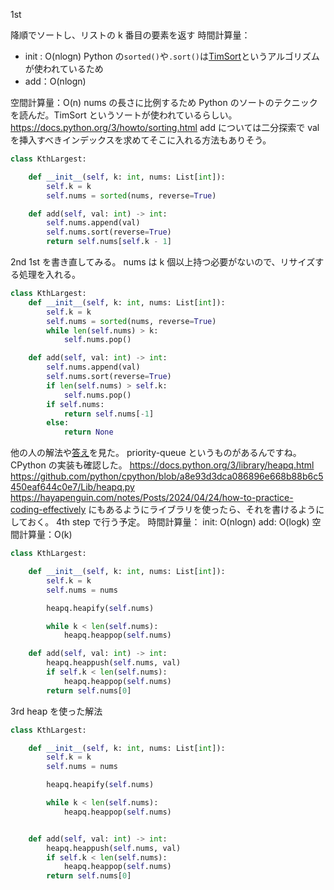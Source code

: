 1st

降順でソートし、リストの k 番目の要素を返す
時間計算量：

- init : O(nlogn) Python の`sorted()`や`.sort()`は[TimSort](https://en.wikipedia.org/wiki/Timsort)というアルゴリズムが使われているため
- add：O(nlogn)

空間計算量：O(n) nums の長さに比例するため
Python のソートのテクニックを読んだ。TimSort というソートが使われているらしい。
https://docs.python.org/3/howto/sorting.html
add については二分探索で val を挿入すべきインデックスを求めてそこに入れる方法もありそう。

```python
class KthLargest:

    def __init__(self, k: int, nums: List[int]):
        self.k = k
        self.nums = sorted(nums, reverse=True)

    def add(self, val: int) -> int:
        self.nums.append(val)
        self.nums.sort(reverse=True)
        return self.nums[self.k - 1]

```

2nd
1st を書き直してみる。
nums は k 個以上持つ必要がないので、リサイズする処理を入れる。

```python
class KthLargest:
    def __init__(self, k: int, nums: List[int]):
        self.k = k
        self.nums = sorted(nums, reverse=True)
        while len(self.nums) > k:
            self.nums.pop()

    def add(self, val: int) -> int:
        self.nums.append(val)
        self.nums.sort(reverse=True)
        if len(self.nums) > self.k:
            self.nums.pop()
        if self.nums:
            return self.nums[-1]
        else:
            return None
```

他の人の解法や[答え](https://leetcode.com/problems/kth-largest-element-in-a-stream/solutions/5624035/min-heap-easy-solution-12ms-beats-98/)を見た。
priority-queue というものがあるんですね。CPython の実装も確認した。
https://docs.python.org/3/library/heapq.html
https://github.com/python/cpython/blob/a8e93d3dca086896e668b88b6c5450eaf644c0e7/Lib/heapq.py
https://hayapenguin.com/notes/Posts/2024/04/24/how-to-practice-coding-effectively にもあるようにライブラリを使ったら、それを書けるようにしておく。
4th step で行う予定。
時間計算量：
init: O(nlogn)
add: O(logk)
空間計算量：O(k)

```python
class KthLargest:

    def __init__(self, k: int, nums: List[int]):
        self.k = k
        self.nums = nums

        heapq.heapify(self.nums)

        while k < len(self.nums):
            heapq.heappop(self.nums)

    def add(self, val: int) -> int:
        heapq.heappush(self.nums, val)
        if self.k < len(self.nums):
            heapq.heappop(self.nums)
        return self.nums[0]
```

3rd
heap を使った解法

```python
class KthLargest:

    def __init__(self, k: int, nums: List[int]):
        self.k = k
        self.nums = nums

        heapq.heapify(self.nums)

        while k < len(self.nums):
            heapq.heappop(self.nums)


    def add(self, val: int) -> int:
        heapq.heappush(self.nums, val)
        if self.k < len(self.nums):
            heapq.heappop(self.nums)
        return self.nums[0]
```
